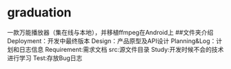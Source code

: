 # graduation
一款万能播放器（集在线与本地），并移植ffmpeg在Android上
##文件夹介绍
	Deployment：开发中最终版本
	Design：产品原型及API设计
	Planning&Log：计划和日志信息
	Requirement:需求文档
	src:源文件目录
	Study:开发时候不会的技术进行学习
	Test:存放Bug日志
